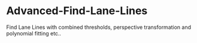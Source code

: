 # Advanced-Find-Lane-Lines
Find Lane Lines with combined thresholds, perspective transformation and polynomial fitting etc..
